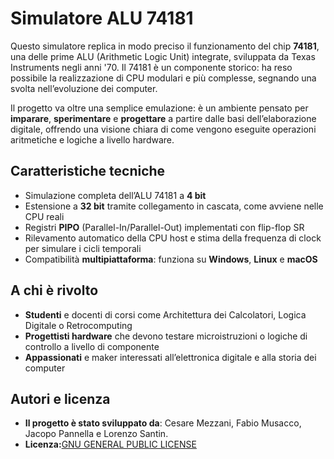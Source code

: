 # Simulatore ALU 74181

Questo simulatore replica in modo preciso il funzionamento del chip **74181**, una delle prime ALU (Arithmetic Logic Unit) integrate, sviluppata da Texas Instruments negli anni '70. Il 74181 è un componente storico: ha reso possibile la realizzazione di CPU modulari e più complesse, segnando una svolta nell’evoluzione dei computer.

Il progetto va oltre una semplice emulazione: è un ambiente pensato per **imparare**, **sperimentare** e **progettare** a partire dalle basi dell’elaborazione digitale, offrendo una visione chiara di come vengono eseguite operazioni aritmetiche e logiche a livello hardware.

## Caratteristiche tecniche

- Simulazione completa dell’ALU 74181 a **4 bit**  
- Estensione a **32 bit** tramite collegamento in cascata, come avviene nelle CPU reali  
- Registri **PIPO** (Parallel-In/Parallel-Out) implementati con flip-flop SR  
- Rilevamento automatico della CPU host e stima della frequenza di clock per simulare i cicli temporali  
- Compatibilità **multipiattaforma**: funziona su **Windows**, **Linux** e **macOS**

## A chi è rivolto

- **Studenti** e docenti di corsi come Architettura dei Calcolatori, Logica Digitale o Retrocomputing  
- **Progettisti hardware** che devono testare microistruzioni o logiche di controllo a livello di componente  
- **Appassionati** e maker interessati all’elettronica digitale e alla storia dei computer

## Autori e licenza

- **Il progetto è stato sviluppato da**: Cesare Mezzani, Fabio Musacco, Jacopo Pannella e Lorenzo Santin.
- **Licenza:**[GNU GENERAL PUBLIC LICENSE](https://github.com/PANNE008/LOGIC-SIMULATOR_ALU-74181_PANNELLA/blob/main/LICENSE)

